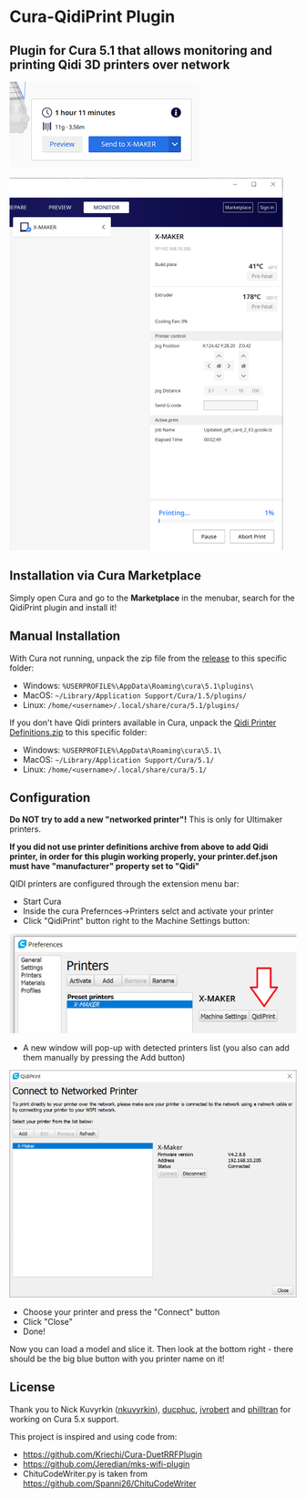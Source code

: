 # Cura-QidiPrint Plugin

## Plugin for Cura 5.1 that allows monitoring and printing Qidi 3D printers over network 

![Screenshot of the print button](./screenshots/print-button.png)

![Screenshot of the monitor stage](./screenshots/monitor.png)

## Installation via Cura Marketplace

Simply open Cura and go to the **Marketplace** in the menubar, search for the QidiPrint plugin and install it!

## Manual Installation

With Cura not running, unpack the zip file from the
[release](https://github.com/alkaes/QidiPrint/releases/latest) to this
specific folder:

  * Windows: `%USERPROFILE%\AppData\Roaming\cura\5.1\plugins\`
  * MacOS: `~/Library/Application Support/Cura/1.5/plugins/`
  * Linux: `/home/<username>/.local/share/cura/5.1/plugins/`

If you don't have Qidi printers available in Cura, unpack the [Qidi Printer Definitions.zip](https://github.com/alkaes/Qidi-Printer-Definitions/releases/download/1.0/Qidi-Printer-Definitions.v1.0.zip) to this specific folder:
  * Windows: `%USERPROFILE%\AppData\Roaming\cura\5.1\`
  * MacOS: `~/Library/Application Support/Cura/5.1/`
  * Linux: `/home/<username>/.local/share/cura/5.1/`

## Configuration

**Do NOT try to add a new "networked printer"!** This is only for Ultimaker printers.

**If you did not use printer definitions archive from above to add Qidi printer, in order for this plugin working properly, your printer.def.json must have "manufacturer" property set to "Qidi"**

QIDI printers are configured through the extension menu bar:

* Start Cura
* Inside the cura Prefernces->Printers selct and activate your printer
* Click "QidiPrint" button right to the Machine Settings button:

![Screenshot of the menu bar entry](./screenshots/menu-bar.png)

* A new window will pop-up with detected printers list (you also can add them manually by pressing the Add button)

![Screenshot of the discovery dialog](./screenshots/discovery-window.png)

* Choose your printer and press the "Connect" button
* Click "Close"
* Done!

Now you can load a model and slice it. Then look at the bottom right - there
should be the big blue button with you printer name on it!

## License

Thank you to Nick Kuvyrkin ([nkuvyrkin](https://github.com/nkuvyrkin)), [ducphuc](https://github.com/ducphuc), [jvrobert](https://github.com/jvrobert) and [philltran](https://github.com/philltran) for working on Cura 5.x support.

This project is inspired and using code from:
* https://github.com/Kriechi/Cura-DuetRRFPlugin
* https://github.com/Jeredian/mks-wifi-plugin
* ChituCodeWriter.py is taken from https://github.com/Spanni26/ChituCodeWriter
